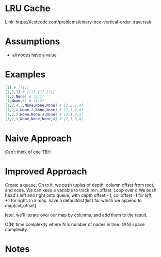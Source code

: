 # LRU Cache

Link: https://leetcode.com/problems/binary-tree-vertical-order-traversal/

# Assumptions
- all nodes have a value


# Examples
```python
[1] # [[1]]
[1,2,3] # [[2],[1],[3]]
[1,2,None] # [2,1]
[1,None,3] # [1,3]
[1,2,4,3,None,None,None] # [3,2,1,4]
[1,2,4,None,3,None,None] # [2,1,3,4]
[1,2,3,None,None,4,None] # [2,1,4,3]
[1,2,3,None,None,None,4] # [2,1,3,4]
```

# Naive Approach
Can't think of one TBH

# Improved Approach
Create a queue. On to it, we push tuples of depth, column offset from root, and
node. We can keep a variable to track min\_offset.
Loop over q
We push head's left and right onto queue, with depth offset +1, col offset -1 for left, +1 for right.
In a map, have a defaultdict(list) for which we append to map[col\_offset]

later, we'll iterate over our map by columns, and add them to the result.

O(N) time complexity where N is number of nodes in tree.
O(N) space complexity.

# Notes

